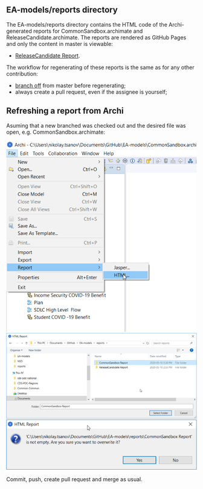 ## EA-models/reports directory

The EA-models/reports directory contains the HTML code of the Archi-generated reports for CommonSandbox.archimate and ReleaseCandidate.archimate. The reports are rendered as GitHub Pages and only the content in master is viewable:
* [ReleaseCandidate Report](https://sara-sabr.github.io/EA-models/reports/ReleaseCandidate%20Report/index.html).

The workflow for regenerating of these reports is the same as for any other contribution:

* [branch off](https://git-scm.com/book/en/v2/Git-Branching-Branches-in-a-Nutshell) from master before regenerating;
* always create a pull request, even if the assignee is yourself;

## Refreshing a report from Archi

Asuming that a new branched was checked out and the desired file was open, e.g. CommonSandbox.archimate:

  ![1. Go to File->Report->HTML](/Documents/Services/Projects/ESDC-EA-SAS/1_file_report_html.png)
  ![2. Select the directory of the report in your local working copy of the repo](/Documents/Services/Projects/ESDC-EA-SAS/2_go_to_reports_commonsandbox.png)
  ![3. Confirm your intentions](/Documents/Services/Projects/ESDC-EA-SAS/3_confirm_your_intentions_to_overwrite.png)

Commit, push, create pull request and merge as usual.
